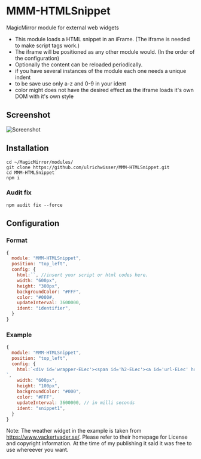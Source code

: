 # MMM-HTMLSnippet
MagicMirror module for external web widgets

- This module loads a HTML snippet in an iFrame. (The iframe is needed to make script tags work.)
- The iframe will be positioned as any other module would. (In the order of the configuration)
- Optionally the content can be reloaded periodically.
- if you have several instances of the module each one needs a unique indent
- to be save use only a-z and 0-9 in your ident
- color might does not have the desired effect as the iframe loads it's own DOM with it's own style

## Screenshot
![Screenshot](https://github.com/ulrichwisser/MMM-HTMLSnippet/blob/master/HTMLsnippet-screenshot-weather1.png?raw=true)

## Installation
```shell
cd ~/MagicMirror/modules/
git clone https://github.com/ulrichwisser/MMM-HTMLSnippet.git
cd MMM-HTMLSnippet
npm i
```
### Audit fix
 ```
 npm audit fix --force
 ```
 
 
## Configuration
### Format
```javascript
{
  module: "MMM-HTMLSnippet",
  position: "top_left",
  config: {
    html:``, //insert your script or html codes here.
    width: "600px",
    height: "300px",
    backgroundColor: "#FFF",
    color: "#000#,
    updateInterval: 3600000,
    ident: "identifier",
  }
}
```

### Example
```javascript
{
  module: "MMM-HTMLSnippet",
  position: "top_left",
  config: {
    html:`<div id='wrapper-ELec'><span id='h2-ELec'><a id='url-ELec' href="//www.vackertvader.se/täby-erikslund">Vädret i Erikslund</a></span><div id='load-ELec'></div><a id='url_detail-ELec' href="//www.vackertvader.se/täby-erikslund">Detaljerad väderprognos</a></div><script type="text/javascript" src="//widget.vackertvader.se/widgetv3/widget_request/90247681779?bgcolor=000000&border=none&days=5&key=-ELec&lang=&maxtemp=yes&size=x120&textcolor=ffffff&unit=C&wind=yes" charset="utf-8"></script>
`,
    width: "600px",
    height: "100px",
    backgroundColor: "#000",
    color: "#FFF",
    updateInterval: 3600000, // in milli seconds
    ident: "snippet1",
  }
}

```

Note: The weather widget in the example is taken from https://www.vackertvader.se/. Please refer to their homepage for License and copyright information. At the time of my publishing it said it was free to use whereever you want.
